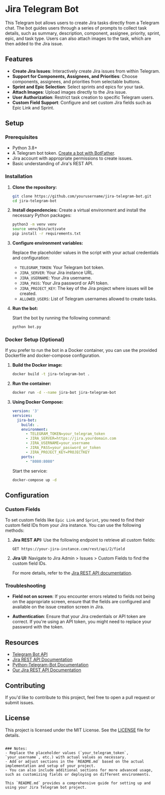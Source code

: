# Jira Telegram Bot

This Telegram bot allows users to create Jira tasks directly from a Telegram chat. The bot guides users through a series of prompts to collect task details, such as summary, description, component, assignee, priority, sprint, epic, and task type. Users can also attach images to the task, which are then added to the Jira issue.

## Features

- **Create Jira Issues**: Interactively create Jira issues from within Telegram.
- **Support for Components, Assignees, and Priorities**: Choose components, assignees, and priorities from selectable buttons.
- **Sprint and Epic Selection**: Select sprints and epics for your task.
- **Attach Images**: Upload images directly to the Jira issue.
- **User Authorization**: Restrict task creation to specific Telegram users.
- **Custom Field Support**: Configure and set custom Jira fields such as Epic Link and Sprint.

## Setup

### Prerequisites

- Python 3.8+
- A Telegram bot token. [Create a bot with BotFather](https://core.telegram.org/bots#botfather).
- Jira account with appropriate permissions to create issues.
- Basic understanding of Jira's REST API.

### Installation

1. **Clone the repository:**
    ```bash
    git clone https://github.com/yourusername/jira-telegram-bot.git
    cd jira-telegram-bot
    ```

2. **Install dependencies:**
    Create a virtual environment and install the necessary Python packages:
    ```bash
    python3 -m venv venv
    source venv/bin/activate
    pip install -r requirements.txt
    ```

3. **Configure environment variables:**

   Replace the placeholder values in the script with your actual credentials and configuration:
   - `TELEGRAM_TOKEN`: Your Telegram bot token.
   - `JIRA_SERVER`: Your Jira instance URL.
   - `JIRA_USERNAME`: Your Jira username.
   - `JIRA_PASS`: Your Jira password or API token.
   - `JIRA_PROJECT_KEY`: The key of the Jira project where issues will be created.
   - `ALLOWED_USERS`: List of Telegram usernames allowed to create tasks.

4. **Run the bot:**

   Start the bot by running the following command:
    ```bash
    python bot.py
    ```

### Docker Setup (Optional)

If you prefer to run the bot in a Docker container, you can use the provided Dockerfile and docker-compose configuration.

1. **Build the Docker image:**

    ```bash
    docker build -t jira-telegram-bot .
    ```

2. **Run the container:**

    ```bash
    docker run -d --name jira-bot jira-telegram-bot
    ```

3. **Using Docker Compose:**

    ```yaml
    version: '3'
    services:
      jira-bot:
        build: .
        environment:
          - TELEGRAM_TOKEN=your_telegram_token
          - JIRA_SERVER=https://jira.yourdomain.com
          - JIRA_USERNAME=your_username
          - JIRA_PASS=your_password_or_token
          - JIRA_PROJECT_KEY=PROJECTKEY
        ports:
          - "8080:8080"
    ```

    Start the service:
    ```bash
    docker-compose up -d
    ```

## Configuration

### Custom Fields

To set custom fields like `Epic Link` and `Sprint`, you need to find their custom field IDs from your Jira instance. You can use the following methods:

1. **Jira REST API:**
   Use the following endpoint to retrieve all custom fields:
   ```
   GET https://your-jira-instance.com/rest/api/2/field
   ```

2. **Jira UI:**
   Navigate to Jira Admin > Issues > Custom Fields to find the custom field IDs.

   For more details, refer to the [Jira REST API documentation](https://developer.atlassian.com/cloud/jira/platform/rest/v2/).

### Troubleshooting

- **Field not on screen**: If you encounter errors related to fields not being on the appropriate screen, ensure that the fields are configured and available on the issue creation screen in Jira.

- **Authentication**: Ensure that your Jira credentials or API token are correct. If you're using an API token, you might need to replace your password with the token.

## Resources

- [Telegram Bot API](https://core.telegram.org/bots/api)
- [Jira REST API Documentation](https://developer.atlassian.com/cloud/jira/platform/rest/v2/)
- [Python-Telegram-Bot Documentation](https://python-telegram-bot.readthedocs.io/en/stable/)
- [Our Jira REST API Documentation](https://jira.parstechai.com/rest/api/2/field)

## Contributing

If you'd like to contribute to this project, feel free to open a pull request or submit issues.

## License

This project is licensed under the MIT License. See the [LICENSE](LICENSE) file for details.
```

### Notes:
- Replace the placeholder values (`your_telegram_token`, `your_username`, etc.) with actual values as necessary.
- Add or adjust sections in the `README.md` based on the actual implementation and setup of your project.
- You can also include additional sections for more advanced usage, such as customizing fields or deploying on different environments.

This `README.md` provides a comprehensive guide for setting up and using your Jira Telegram bot project.